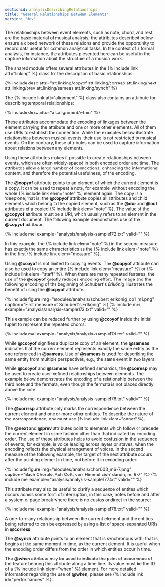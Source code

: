 ```yaml
---
sectionid: analysisDescribingRelationships
title: "General Relationships Between Elements"
version: "dev"
---
```


The relationships between event elements, such as note, chord, and rest, are the basic material of musical analysis; the attributes described below ensure a closed network of these relations and provide the opportunity to record data useful for common analytical tasks. In the context of a formal analysis, for instance, the attributes presented here can be useful in the capture information about the structure of a musical work.

The shared module offers several attributes in the {% include link att="linking" %} class for the description of basic relationships:

{% include desc atts="att.linking/copyof
att.linking/corresp
att.linking/next
att.linking/prev
att.linking/sameas
att.linking/synch" %}

The {% include link att="alignment" %} class also contains an attribute for describing temporal relationships:

{% include desc atts="att.alignment/when" %}

These attributes accommodate the encoding of linkages between the element carrying the attribute and one or more other elements. All of them use URIs to establish the connection. While the examples below illustrate relationships between musical events, their use is not restricted to musical events. On the contrary, these attributes can be used to capture information about relations between any elements.

Using these attributes makes it possible to create relationships between events, which are often widely-spaced in both encoded order and time. The attributes allow a large number of connections, enhancing the informational content, and therefore the potential usefulness, of the encoding.

The **@copyof** attribute points to an element of which the current element is a copy. It can be used to repeat a note, for example, without encoding the whole {% include link elem="note" %} element again. The copy is a ‘deep’one; that is, the **@copyof** attribute copies all attributes and child elements which belong to the copied element, such as the **@dur** and **@oct** attributes of a copied {% include link elem="note" %}. The value of the **@copyof** attribute must be a URI, which usually refers to an element in the current document. The following example demonstrates use of the **@copyof** attribute:

{% include mei example="analysis/analysis-sample172.txt" valid="" %}

In this example. the {% include link elem="note" %} in the second measure has exactly the same characteristics as the {% include link elem="note" %} in the first {% include link elem="measure" %}.

Using **@copyof** is not limited to copying events. The **@copyof** attribute can also be used to copy an entire {% include link elem="measure" %} or {% include link elem="staff" %}. When there are many repeated features, the use of the **@copyof** greatly reduces encoding effort. The image and the following encoding of the beginning of Schubert's *Erlkönig* illustrates the benefit of using the **@copyof** attribute.

{% include figure img="modules/analysis/schubert_erlkonig_op1_m1.png" caption="First measure of Schubert's Erlkönig" %}
{% include mei example="analysis/analysis-sample173.txt" valid="" %}

This example can be reduced further by using **@copyof** inside the initial tuplet to represent the repeated chords:

{% include mei example="analysis/analysis-sample174.txt" valid="" %}

While **@copyof** signifies a duplicate copy of an element, the **@sameas** indicates that the current element represents exactly the same entity as the one referenced in **@sameas**. Use of **@sameas** is used for describing the same entity from multiple perspectives, e.g., the same event in two layers.

While **@copyof** and **@sameas** have defined semantics, the **@corresp** may be used to create user-defined relationships between elements. The example below demonstrates the encoding of a relationship between the third note and the fermata, even though the fermata is not placed directly above the note.

{% include mei example="analysis/analysis-sample176.txt" valid="" %}

The **@corresp** attribute only marks the correspondence between the current element and one or more other entities. To describe the nature of the correspondence, one must use {% include link elem="annot" %}.

The **@next** and **@prev** attributes point to elements which follow or precede the current element in some fashion other than that indicated by encoding order. The use of these attributes helps to avoid confusion in the sequence of events, for example, in voice leading across layers or staves, when the encoding reflects the physical arrangement of voices. In the second measure of the following example, the target of the next attribute occurs after the pointing element in time, but before it in encoding order:

{% include figure img="modules/analysis/chor003_m6-7.png" caption="Bach Chorale, Ach Gott, vom Himmel sieh' darein, m. 6-7" %}
{% include mei example="analysis/analysis-sample177.txt" valid="" %}

This attribute may also be useful to clarify a sequence of entites which occurs across some form of interruption, in this case, notes before and after a system or page break where there is no custos or direct in the source:

{% include mei example="analysis/analysis-sample178.txt" valid="" %}

A one-to-many relationship between the current element and the entities being referred to can be expressed by using a list of space-separated URIs in **@corresp**.

The **@synch** attribute points to an element that is synchronous with; that is, begins at the same moment in time, as the current element. It is useful when the encoding order differs from the order in which entities occur in time.

The **@when** attribute may be used to indicate the point of occurrence of the feature bearing this attribute along a time line. Its value must be the ID of a {% include link elem="when" %} element. For more detailed information regarding the use of **@when**, please see {% include link id="performances" %}.
